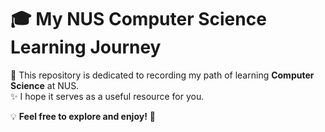# 🎓 My NUS Computer Science Learning Journey

📂 This repository is dedicated to recording my path of learning **Computer Science** at NUS.  
✨ I hope it serves as a useful resource for you.  

💡 **Feel free to explore and enjoy!** 🚀
